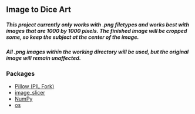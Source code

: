 ## Image to Dice Art
##### This project currently only works with .png filetypes and works best with images that are 1000 by 1000 pixels. The finished image will be cropped some, so keep the subject at the center of the image.

##### All .png images within the working directory will be used, but the original image will remain unaffected.

### Packages
* [Pillow (PIL Fork)](https://pillow.readthedocs.io/en/latest/index.html)
* [image_slicer](https://image-slicer.readthedocs.io/en/latest/index.html)
* [NumPy](http://www.numpy.org/#numpy)
* [os](https://docs.python.org/3/library/os.html)
